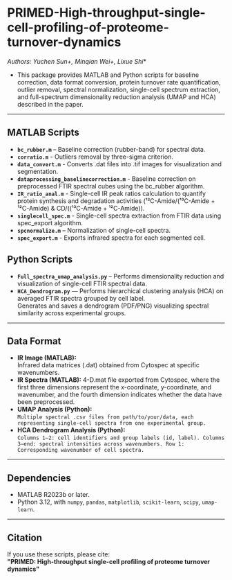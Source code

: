 # PRIMED-High-throughput-single-cell-profiling-of-proteome-turnover-dynamics
*Authors: Yuchen Sun+, Minqian Wei+, Lixue Shi**
- This package provides MATLAB and Python scripts for baseline correction, data format conversion, protein turnover rate quantification, outlier removal, spectral normalization, single-cell spectrum extraction, and full-spectrum dimensionality reduction analysis (UMAP and HCA) described in the paper.

---

## MATLAB Scripts
- **`bc_rubber.m`** – Baseline correction (rubber-band) for spectral data.  
- **`corratio.m`** - Outliers removal by three-sigma criterion.
- **`data_convert.m`** - Converts .dat files into .tif images for visualization and segmentation.
- **`dataprocessing_baselinecorrection.m`** - Baseline correction on preprocessed FTIR spectral cubes using the bc_rubber algorithm.
- **`IR_ratio_anal.m`** - Single-cell IR peak ratios calculation to quantify protein synthesis and degradation activities (¹²C-Amide/(¹³C-Amide + ¹²C-Amide) & CD/((¹³C-Amide + ¹²C-Amide)).
- **`singlecell_spec.m`** - Single-cell spectra extraction from FTIR data using spec_export algorithm.
- **`spcnormalize.m`** – Normalization of single-cell spectra.  
- **`spec_export.m`** - Exports infrared spectra for each segmented cell.

## Python Scripts
- **`Full_spectra_umap_analysis.py`** – Performs dimensionality reduction and visualization of single-cell FTIR spectral data.  
- **`HCA_Dendrogram.py`** — Performs hierarchical clustering analysis (HCA) on averaged FTIR spectra grouped by cell label.  
  Generates and saves a dendrogram (PDF/PNG) visualizing spectral similarity across experimental groups.


---

## Data Format
- **IR Image (MATLAB):**  
  Infrared data matrices (.dat) obtained from Cytospec at specific wavenumbers.
- **IR Spectra (MATLAB):**
  4-D.mat file exported from Cytospec, where the first three dimensions represent the x-coordinate, y-coordinate, and wavenumber, and the fourth dimension indicates whether the data have been preprocessed.
- **UMAP Analysis (Python):**  
  `Multiple spectral .csv files from path/to/your/data, each representing single-cell spectra from one experimental group.` 
- **HCA Dendrogram Analysis (Python):**  
  `Columns 1–2: cell identifiers and group labels (id, label). Columns 3–end: spectral intensities across wavenumbers. Row 1: Corresponding wavenumber of cell spectra.` 

---

## Dependencies
- MATLAB R2023b or later.  
- Python 3.12, with `numpy`, `pandas`, `matplotlib`, `scikit-learn`, `scipy`, `umap-learn`.  

---

## Citation
If you use these scripts, please cite:  
**"PRIMED: High-throughput single-cell profiling of proteome turnover dynamics"**
